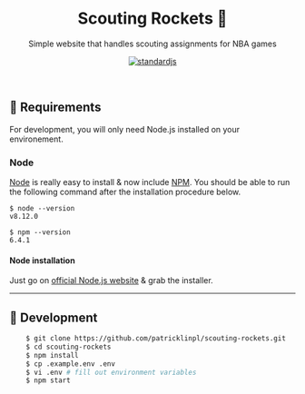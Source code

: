 <h1 align="center">Scouting Rockets  🚀</h1>
<p align="center">
  Simple website that handles scouting assignments for NBA games
</p>

<p align="center">
  <a href="https://standardjs.com">
    <img src="https://img.shields.io/badge/code_style-standard-brightgreen.svg"
      alt="standardjs" />
  </a>
</p>

<br>

## 🚩 Requirements

For development, you will only need Node.js installed on your environement.

### Node

[Node](http://nodejs.org/) is really easy to install & now include [NPM](https://npmjs.org/).
You should be able to run the following command after the installation procedure
below.

    $ node --version
    v8.12.0

    $ npm --version
    6.4.1

#### Node installation

Just go on [official Node.js website](http://nodejs.org/) & grab the installer.

---

## 🚧 Development

```bash
    $ git clone https://github.com/patricklinpl/scouting-rockets.git
    $ cd scouting-rockets
    $ npm install
    $ cp .example.env .env
    $ vi .env # fill out environment variables
    $ npm start
```
